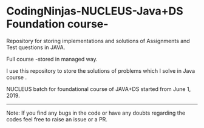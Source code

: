 # CodingNinjas-NUCLEUS-Java+DS Foundation course-

Repository for storing implementations and solutions of Assignments and Test questions in JAVA.

Full course -stored in managed way.

I use this repository to store the solutions of problems which I solve in Java course .

NUCLEUS batch for foundational course of JAVA+DS started from June 1, 2019.

*****************************************************************************************

Note: If you find any bugs in the code or have any doubts regarding the codes feel free to raise an issue or a PR.
